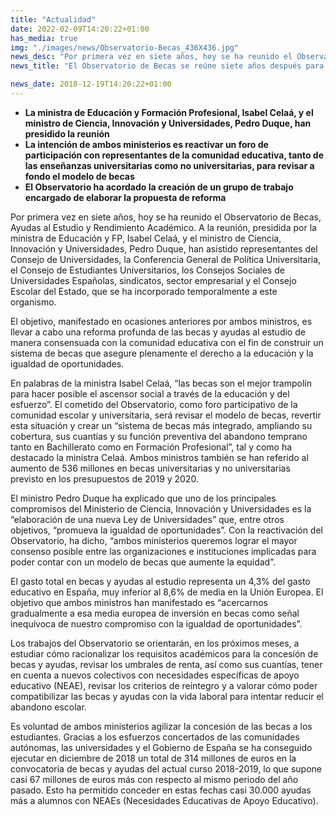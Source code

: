 ```yaml
---
title: "Actualidad"
date: 2022-02-09T14:20:22+01:00
has_media: true
img: "./images/news/Observatorio-Becas_436X436.jpg"
news_desc: "Por primera vez en siete años, hoy se ha reunido el Observatorio de Becas, Ayudas al Estudio y Rendimiento Académico. A la reunión, presidida por la ministra de Educación y FP, Isabel Celaá, y el ministro de Ciencia, Innovación y Universidades, Pedro Duque, han asistido representantes del Consejo de Universidades, la Conferencia General de Política Universitaria, el Consejo de Estudiantes Universitarios, los Consejos Sociales de Universidades Españolas, sindicatos, sector empresarial y el Consejo Escolar del Estado, que se ha incorporado temporalmente a este organismo."
news_title: "El Observatorio de Becas se reúne siete años después para abordar la reforma del sistema"

news_date: 2018-12-19T14:20:22+01:00
---
```

<ul>
<li><b>La ministra de Educaci&oacute;n y Formaci&oacute;n Profesional, Isabel Cela&aacute;, y el ministro de Ciencia, Innovaci&oacute;n y Universidades, Pedro Duque, han presidido la reuni&oacute;n</b></li>
<li><b>La intenci&oacute;n de ambos ministerios es reactivar un foro de participaci&oacute;n con representantes de la comunidad educativa, tanto de las ense&ntilde;anzas universitarias como no universitarias, para revisar a fondo el modelo de becas</b></li>
<li><b>El Observatorio ha acordado la creaci&oacute;n de un grupo de trabajo encargado de elaborar la propuesta de reforma</b></li>
</ul>
<p>Por primera vez en siete a&ntilde;os, hoy se ha reunido el Observatorio de Becas, Ayudas al Estudio y Rendimiento Acad&eacute;mico. A la reuni&oacute;n, presidida por la ministra de Educaci&oacute;n y FP, Isabel Cela&aacute;, y el ministro de Ciencia, Innovaci&oacute;n y Universidades, Pedro Duque, han asistido representantes del Consejo de Universidades, la Conferencia General de Pol&iacute;tica Universitaria, el Consejo de Estudiantes Universitarios, los Consejos Sociales de Universidades Espa&ntilde;olas, sindicatos, sector empresarial y el Consejo Escolar del Estado, que se ha incorporado temporalmente a este organismo.&nbsp;</p>
<p>El objetivo, manifestado en ocasiones anteriores por ambos ministros, es llevar a cabo una reforma profunda de las becas y ayudas al estudio de manera consensuada con la comunidad educativa con el fin de construir un sistema de becas que asegure plenamente el derecho a la educaci&oacute;n y la igualdad de oportunidades.</p>
<p>En palabras de la ministra Isabel Cela&aacute;, &ldquo;las becas son el mejor trampol&iacute;n para hacer posible el ascensor social a trav&eacute;s de la educaci&oacute;n y del esfuerzo&rdquo;. El cometido del Observatorio, como foro participativo de la comunidad escolar y universitaria, ser&aacute; revisar el modelo de becas, revertir esta situaci&oacute;n y crear un &ldquo;sistema de becas m&aacute;s integrado, ampliando su cobertura, sus cuant&iacute;as y su funci&oacute;n preventiva del abandono temprano tanto en Bachillerato como en Formaci&oacute;n Profesional&rdquo;, tal y como ha destacado la ministra Cela&aacute;. Ambos ministros tambi&eacute;n se han referido al aumento de 536 millones en becas universitarias y no universitarias previsto en los presupuestos de 2019 y 2020.</p>
<p>El ministro Pedro Duque ha explicado que uno de los principales compromisos del Ministerio de Ciencia, Innovaci&oacute;n y Universidades es la &ldquo;elaboraci&oacute;n de una nueva Ley de Universidades&rdquo; que, entre otros objetivos, &ldquo;promueva la igualdad de oportunidades&rdquo;. Con la reactivaci&oacute;n del Observatorio, ha dicho, &ldquo;ambos ministerios queremos lograr el mayor consenso posible entre las organizaciones e instituciones implicadas para poder contar con un modelo de becas que aumente la equidad&rdquo;.</p>
<p>El gasto total en becas y ayudas al estudio representa un 4,3% del gasto educativo en Espa&ntilde;a, muy inferior al 8,6% de media en la Uni&oacute;n Europea. El objetivo que ambos ministros han manifestado es &ldquo;acercarnos gradualmente a esa media europea de inversi&oacute;n en becas como se&ntilde;al inequ&iacute;voca de nuestro compromiso con la igualdad de oportunidades&rdquo;.</p>
<p>Los trabajos del Observatorio se orientar&aacute;n, en los pr&oacute;ximos meses, a estudiar c&oacute;mo racionalizar los requisitos acad&eacute;micos para la concesi&oacute;n de becas y ayudas, revisar los umbrales de renta, as&iacute; como sus cuant&iacute;as, tener en cuenta a nuevos colectivos con necesidades espec&iacute;ficas de apoyo educativo (NEAE), revisar los criterios de reintegro y a valorar c&oacute;mo poder compatibilizar las becas y ayudas con la vida laboral para intentar reducir el abandono escolar.</p>
<p>Es voluntad de ambos ministerios agilizar la concesi&oacute;n de las becas a los estudiantes. Gracias a los esfuerzos concertados de las comunidades aut&oacute;nomas, las universidades y el Gobierno de Espa&ntilde;a se ha conseguido ejecutar en diciembre de 2018 un total de 314 millones de euros en la convocatoria de becas y ayudas del actual curso 2018-2019, lo que supone casi 67 millones de euros m&aacute;s con respecto al mismo periodo del a&ntilde;o pasado. Esto ha permitido conceder en estas fechas casi 30.000 ayudas m&aacute;s a alumnos con NEAEs (Necesidades Educativas de Apoyo Educativo).</p>